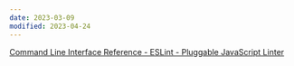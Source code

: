 ```yaml
---
date: 2023-03-09
modified: 2023-04-24
---
```

[Command Line Interface Reference - ESLint - Pluggable JavaScript Linter](https://eslint.org/docs/latest/use/command-line-interface#--fix)

